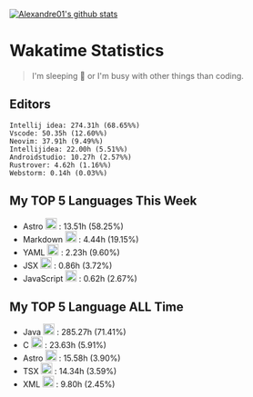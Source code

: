 [![Alexandre01's github stats](https://github-readme-stats.vercel.app/api?username=Alexandre01Dev&theme=dracula&count_private=true)](https://github.com/anuraghazra/github-readme-stats)
<!--
**Alexandre01Dev/Alexandre01Dev** is a ✨ _special_ ✨ repository because its `README.md` (this file) appears on your GitHub profile.

Here are some ideas to get you started:

- 🔭 I’m currently working on ...
- 🌱 I’m currently learning ...
- 👯 I’m looking to collaborate on ...
- 🤔 I’m looking for help with ...
- 💬 Ask me about ...
- 📫 How to reach me: ...
- 😄 Pronouns: ...
- ⚡ Fun fact: ...
-->

<!-- START_WAKATIME_BLOCK -->
# Wakatime Statistics

> I'm sleeping 🛌 or I'm busy with other things than coding. 


## Editors

```text
Intellij idea: 274.31h (68.65%%)
Vscode: 50.35h (12.60%%)
Neovim: 37.91h (9.49%%)
Intellijidea: 22.00h (5.51%%)
Androidstudio: 10.27h (2.57%%)
Rustrover: 4.62h (1.16%%)
Webstorm: 0.14h (0.03%%)
```

## My TOP **5** Languages This Week 

- Astro <img src="https://cdn.jsdelivr.net/gh/devicons/devicon@latest/icons/astro/astro-original.svg" alt="Astro" width="20" height="20"> : 13.51h (58.25%)
- Markdown <img src="https://cdn.jsdelivr.net/gh/devicons/devicon@latest/icons/markdown/markdown-original.svg" alt="Markdown" width="20" height="20"> : 4.44h (19.15%)
- YAML <img src="https://cdn.jsdelivr.net/gh/devicons/devicon@latest/icons/yaml/yaml-original.svg" alt="YAML" width="20" height="20"> : 2.23h (9.60%)
- JSX <img src="https://static-00.iconduck.com/assets.00/file-unknown-icon-1775x2048-pyaeuwoe.png" alt="JSX" width="20" height="20"> : 0.86h (3.72%)
- JavaScript <img src="https://cdn.jsdelivr.net/gh/devicons/devicon@latest/icons/javascript/javascript-original.svg" alt="JavaScript" width="20" height="20"> : 0.62h (2.67%)

## My TOP **5** Language ALL Time 

- Java <img src="https://cdn.jsdelivr.net/gh/devicons/devicon@latest/icons/java/java-original.svg" alt="Java" width="20" height="20"> : 285.27h (71.41%)
- C <img src="https://cdn.jsdelivr.net/gh/devicons/devicon@latest/icons/c/c-original.svg" alt="C" width="20" height="20"> : 23.63h (5.91%)
- Astro <img src="https://cdn.jsdelivr.net/gh/devicons/devicon@latest/icons/astro/astro-original.svg" alt="Astro" width="20" height="20"> : 15.58h (3.90%)
- TSX <img src="https://static-00.iconduck.com/assets.00/file-unknown-icon-1775x2048-pyaeuwoe.png" alt="TSX" width="20" height="20"> : 14.34h (3.59%)
- XML <img src="https://cdn.jsdelivr.net/gh/devicons/devicon@latest/icons/xml/xml-original.svg" alt="XML" width="20" height="20"> : 9.80h (2.45%)

<!-- END_WAKATIME_BLOCK -->
